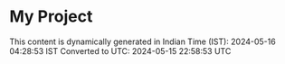 # My Project

This content is dynamically generated in Indian Time (IST): 2024-05-16 04:28:53 IST
Converted to UTC: 2024-05-15 22:58:53 UTC
